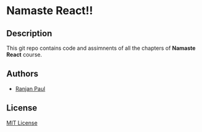
# Namaste React!!

## Description

 This git repo contains code and assimnents of all the chapters of **Namaste React** course.

## Authors

- [Ranjan Paul](https://www.linkedin.com/in/ranjan-paul-681730171/)

## License

[MIT License](LICENSE)